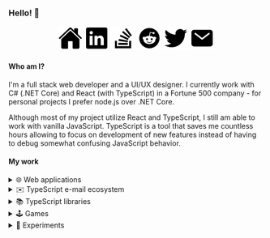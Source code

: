 ### Hello! 👋

<center>
<a href="https://matsz.dev"><img src="https://raw.githubusercontent.com/mat-sz/mat-sz/master/icons/home.svg" alt="Portfolio" /></a>
<a href="https://linkedin.com/in/mat-sz"><img src="https://raw.githubusercontent.com/mat-sz/mat-sz/master/icons/linkedin.svg" alt="LinkedIn" /></a>
<a href="https://stackoverflow.com/users/12749378/mat-sz"><img src="https://raw.githubusercontent.com/mat-sz/mat-sz/master/icons/stackoverflow.svg" alt="StackOverflow" /></a>
<a href="https://reddit.com/user/mat-sz"><img src="https://raw.githubusercontent.com/mat-sz/mat-sz/master/icons/reddit.svg" alt="Reddit" /></a>
<a href="https://twitter.com/matsz_dev"><img src="https://raw.githubusercontent.com/mat-sz/mat-sz/master/icons/twitter.svg" alt="Twitter" /></a>
<a href="mailto:contact@matsz.dev"><img src="https://raw.githubusercontent.com/mat-sz/mat-sz/master/icons/mail.svg" alt="E-mail" /></a>
</center>

#### Who am I?

I'm a full stack web developer and a UI/UX designer. I currently work with C# (.NET Core) and React (with TypeScript) in a Fortune 500 company - for personal projects I prefer node.js over .NET Core.

Although most of my project utilize React and TypeScript, I still am able to work with vanilla JavaScript. TypeScript is a tool that saves me countless hours allowing to focus on development of new features instead of having to debug somewhat confusing JavaScript behavior.

#### My work

<details>
  <summary>🌐 Web applications</summary>

- filedrop ([frontend](https://github.com/mat-sz/filedrop-web), [backend](https://github.com/mat-sz/filedrop-ws)) - User-friendly WebRTC file transfer.
- catchmail ([frontend](https://github.com/mat-sz/catchmail-web), [backend](https://github.com/mat-sz/catchmail-ws)) - Self-hosted e-mail debugging tool.
</details>

<details>
  <summary>✉️ TypeScript e-mail ecosystem</summary>

- [letterparser](https://github.com/mat-sz/letterparser) - RFC 5322 compliant e-mail parser.
- [letterbuilder](https://github.com/mat-sz/letterbuilder) - RFC 5322 compliant e-mail builder.
- [lettercoder](https://github.com/mat-sz/lettercoder) - quoted-printable and MIME word decoder.
- [react-letter](https://github.com/mat-sz/react-letter) - React e-mail presentation component (with an allowlist for tags, attributes and CSS properties supported by Gmail).
- [vue-letter](https://github.com/mat-sz/vue-letter) - Vue e-mail presentation component (based on react-letter)
- [microMTA](https://github.com/mat-sz/microMTA) - Inbound SMTP server.
</details>

<details>
  <summary>📚 TypeScript libraries</summary>

- [tabcast](https://github.com/mat-sz/tabcast)
- [upload](https://github.com/mat-sz/upload)
- [imtool](https://github.com/mat-sz/imtool)
- [fitool](https://github.com/mat-sz/fitool)
- [typesocket](https://github.com/mat-sz/typesocket)
- [media-api](https://github.com/mat-sz/media-api)

</details>

<details>
  <summary>🕹️ Games</summary>

- [flight](https://github.com/mat-sz/flight)
- [inkball](https://github.com/mat-sz/inkball)
- [tetris](https://github.com/mat-sz/tetris)
- [flappy-bird](https://github.com/mat-sz/flappy-bird)
- [2048](https://github.com/mat-sz/2048)

</details>

<details>
  <summary>🚀 Experiments</summary>

- [pongloader](https://github.com/mat-sz/pongloader) - Pong clone in less than 512 bytes (fits in a boot sector; x86 Assembly).
- [bfloader](https://github.com/mat-sz/bfloader) - [Brainfuck](https://en.wikipedia.org/wiki/Brainfuck) IDE/interpreter in less than 512 bytes (fits in a boot sector; x86 Assembly).
- [apple2](https://github.com/mat-sz/apple2)
- [6502](https://github.com/mat-sz/6502)
- [infiniplayer](https://github.com/mat-sz/infiniplayer)
- [faces-in-randomness](https://github.com/mat-sz/faces-in-randomness)

</details>

